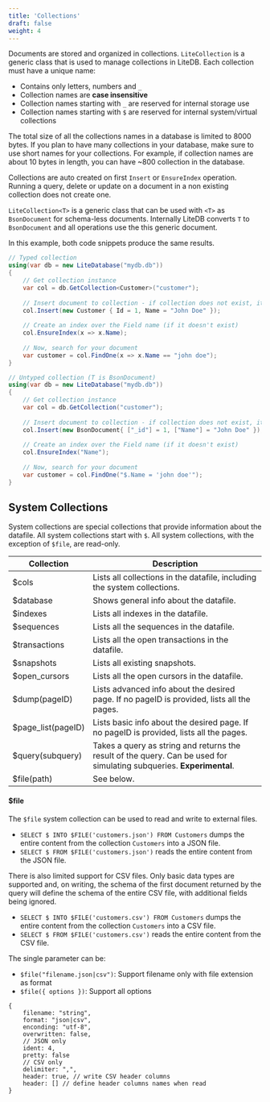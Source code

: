 ```yaml
---
title: 'Collections'
draft: false
weight: 4
---
```


Documents are stored and organized in collections. `LiteCollection` is a generic class that is used to manage collections in LiteDB. Each collection must have a unique name:

- Contains only letters, numbers and `_`
- Collection names are **case insensitive**
- Collection names starting with `_` are reserved for internal storage use
- Collection names starting with `$` are reserved for internal system/virtual collections

The total size of all the collections names in a database is limited to 8000 bytes. If you plan to have many collections in your database, make sure to use short names for your collections. For example, if collection names are about 10 bytes in length, you can have ~800 collection in the database.

Collections are auto created on first `Insert` or `EnsureIndex` operation. Running a query, delete or update on a document in a non existing collection does not create one.

`LiteCollection<T>` is a generic class that can be used with `<T>` as `BsonDocument` for schema-less documents.  Internally LiteDB converts `T` to `BsonDocument` and all operations use the this generic document.

In this example, both code snippets produce the same results.

```C#
// Typed collection
using(var db = new LiteDatabase("mydb.db"))
{
    // Get collection instance
    var col = db.GetCollection<Customer>("customer");
    
    // Insert document to collection - if collection does not exist, it is created
    col.Insert(new Customer { Id = 1, Name = "John Doe" });
    
    // Create an index over the Field name (if it doesn't exist)
    col.EnsureIndex(x => x.Name);
    
    // Now, search for your document
    var customer = col.FindOne(x => x.Name == "john doe");
}

// Untyped collection (T is BsonDocument)
using(var db = new LiteDatabase("mydb.db"))
{
    // Get collection instance
    var col = db.GetCollection("customer");
    
    // Insert document to collection - if collection does not exist, it is created
    col.Insert(new BsonDocument{ ["_id"] = 1, ["Name"] = "John Doe" });
    
    // Create an index over the Field name (if it doesn't exist)
    col.EnsureIndex("Name");
    
    // Now, search for your document
    var customer = col.FindOne("$.Name = 'john doe'");
}
```

## System Collections

System collections are special collections that provide information about the datafile. All system collections start with `$`. All system collections, with the exception of `$file`, are read-only.

|Collection|Description|
|----|----|
|$cols|Lists all collections in the datafile, including the system collections.|
|$database|Shows general info about the datafile.|
|$indexes|Lists all indexes in the datafile.|
|$sequences|Lists all the sequences in the datafile.|
|$transactions|Lists all the open transactions in the datafile.|
|$snapshots|Lists all existing snapshots.|
|$open_cursors|Lists all the open cursors in the datafile.|
|$dump(pageID)|Lists advanced info about the desired page. If no pageID is provided, lists all the pages.|
|$page_list(pageID)|Lists basic info about the desired page. If no pageID is provided, lists all the pages.|
|$query(subquery)|Takes a query as string and returns the result of the query. Can be used for simulating subqueries. **Experimental**.|
|$file(path)|See below.|

#### $file

The `$file` system collection can be used to read and write to external files.

- `SELECT $ INTO $FILE('customers.json') FROM Customers` dumps the entire content from the collection `Customers` into a JSON file.
- `SELECT $ FROM $FILE('customers.json')` reads the entire content from the JSON file.

There is also limited support for CSV files. Only basic data types are supported and, on writing, the schema of the first document returned by the query will define the schema of the entire CSV file, with additional fields being ignored.

- `SELECT $ INTO $FILE('customers.csv') FROM Customers` dumps the entire content from the collection `Customers` into a CSV file.
- `SELECT $ FROM $FILE('customers.csv')` reads the entire content from the CSV file.

The single parameter can be:

- `$file("filename.json|csv")`: Support filename only with file extension as format
- `$file({ options })`: Support all options

```JS
{
    filename: "string",
    format: "json|csv",
    enconding: "utf-8",
    overwritten: false,
    // JSON only
    ident: 4,
    pretty: false
    // CSV only
    delimiter: ",",
    header: true, // write CSV header columns
    header: [] // define header columns names when read
}
```
